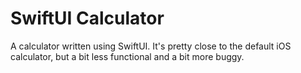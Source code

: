 # SwiftUI Calculator
A calculator written using SwiftUI. It's pretty close to the default iOS calculator, but a bit less functional and a bit more buggy.
